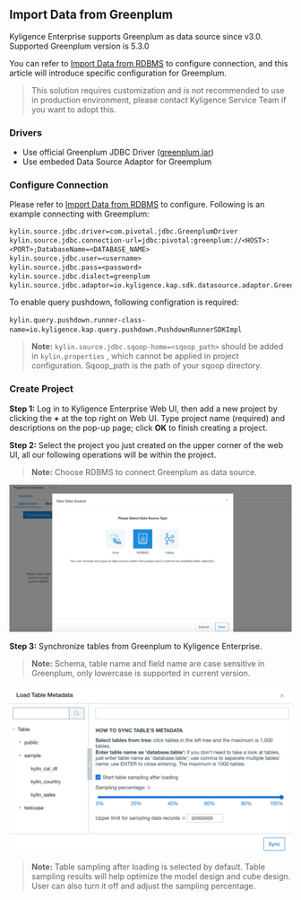 ## Import Data from Greenplum

Kyligence Enterprise supports Greenplum as data source since v3.0. Supported Greenplum version is 5.3.0

You can refer to [Import Data from RDBMS](README.md) to configure connection, and this article will introduce specific configuration for Greemplum.

> This solution requires customization and is not recommended to use in production environment, please contact Kyligence Service Team if you want to adopt this.

### Drivers

- Use official Greenplum JDBC Driver ([greenplum.jar](https://www.progress.com/jdbc/pivotal-greenplum))
- Use embeded Data Source Adaptor for Greemplum

### Configure Connection

Please refer to [Import Data from RDBMS](README.md) to configure. Following is an example connecting with Greemplum:

```properties
kylin.source.jdbc.driver=com.pivotal.jdbc.GreenplumDriver
kylin.source.jdbc.connection-url=jdbc:pivotal:greenplum://<HOST>:<PORT>;DatabaseName=<DATABASE_NAME>
kylin.source.jdbc.user=<username>
kylin.source.jdbc.pass=<password>
kylin.source.jdbc.dialect=greenplum
kylin.source.jdbc.adaptor=io.kyligence.kap.sdk.datasource.adaptor.GreenplumAdaptor
```

To enable query pushdown, following configration is required:

`kylin.query.pushdown.runner-class-name=io.kyligence.kap.query.pushdown.PushdownRunnerSDKImpl`

> **Note:**  `kylin.source.jdbc.sqoop-home=<sqoop_path>` should be added in `kylin.properties` , which cannot be applied in project configuration. Sqoop_path is the path of your sqoop directory. 

### Create Project

**Step 1:** Log in to Kyligence Enterprise Web UI, then add a new project by clicking the **+** at the top right on Web UI. Type project name (required) and descriptions on the pop-up page; click **OK** to finish creating a project.

**Step 2:** Select the project you just created on the upper corner of the web UI, all our following operations will be within the project.

> **Note:** Choose RDBMS to connect Greenplum as data source.

![Select data source](../images/rdbms_import_select_source.png)

**Step 3:** Synchronize tables from Greenplum to Kyligence Enterprise.

> **Note:** Schema, table name and field name are case sensitive in Greenplum, only lowercase is supported in current version.

![Synchronize table's metadata](../images/rdbms_import_gp_tables.png)

> **Note:** Table sampling after loading is selected by default. Table sampling results will help optimize the model design and cube design. User can also turn it off and adjust the sampling percentage.
